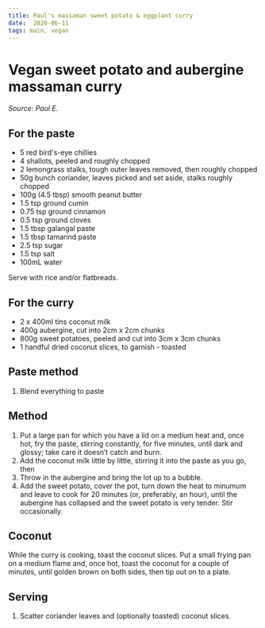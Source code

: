 ```yaml
---
title: Paul's massaman sweet potato & eggplant curry
date:  2020-06-11
tags: main, vegan
---
```

# Vegan sweet potato and aubergine massaman curry

_Source: Paul E._

## For the paste
* 5 red bird's-eye chillies
* 4 shallots, peeled and roughly chopped
* 2 lemongrass stalks, tough outer leaves removed, then roughly chopped
* 50g bunch coriander, leaves picked and set aside, stalks roughly chopped
* 100g (4.5 tbsp) smooth peanut butter
* 1.5 tsp ground cumin
* 0.75 tsp ground cinnamon
* 0.5 tsp ground cloves
* 1.5 tbsp galangal paste
* 1.5 tbsp tamarind paste
* 2.5 tsp sugar
* 1.5 tsp salt
* 100mL water

Serve with rice and/or flatbreads.

## For the curry
* 2 x 400ml tins coconut milk
* 400g aubergine, cut into 2cm x 2cm chunks
* 800g sweet potatoes, peeled and cut into 3cm x 3cm chunks
* 1 handful dried coconut slices, to garnish - toasted

## Paste method

1. Blend everything to paste

## Method

1. Put a large pan for which you have a lid on a medium heat and, once
   hot, fry the paste, stirring constantly, for five minutes, until
   dark and glossy; take care it doesn’t catch and burn.
1. Add the coconut milk little by little, stirring it into the paste
   as you go, then
1. Throw in the aubergine and bring the lot up to a bubble.
1. Add the sweet potato, cover the pot, turn down the heat to minumum
   and leave to cook for 20 minutes (or, preferably, an hour), until
   the aubergine has collapsed and the sweet potato is very tender.
   Stir occasionally.

## Coconut

While the curry is cooking, toast the coconut slices. Put a small
frying pan on a medium flame and, once hot, toast the coconut for a
couple of minutes, until golden brown on both sides, then tip out on
to a plate.

## Serving

1. Scatter coriander leaves and (optionally toasted) coconut slices.
